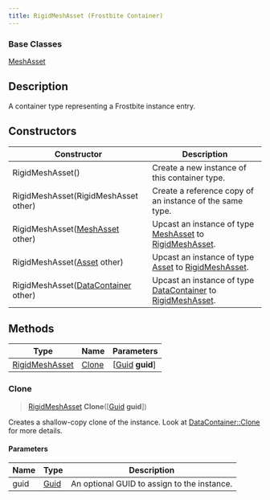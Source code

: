 ```yaml
---
title: RigidMeshAsset (Frostbite Container)
---
```

### Base Classes

[MeshAsset](MeshAsset)

## Description

A container type representing a Frostbite instance entry.

## Constructors

| Constructor                                                               | Description                                                                                                         |
| ------------------------------------------------------------------------- | ------------------------------------------------------------------------------------------------------------------- |
| RigidMeshAsset()                                                          | Create a new instance of this container type.                                                                       |
| RigidMeshAsset(RigidMeshAsset other)                                      | Create a reference copy of an instance of the same type.                                                            |
| RigidMeshAsset([MeshAsset](MeshAsset) other)                              | Upcast an instance of type [MeshAsset](MeshAsset) to [RigidMeshAsset](RigidMeshAsset).                              |
| RigidMeshAsset([Asset](Asset) other)                                      | Upcast an instance of type [Asset](Asset) to [RigidMeshAsset](RigidMeshAsset).                                      |
| RigidMeshAsset([DataContainer](/vext/ref/cls/shr/datacontainer) other) | Upcast an instance of type [DataContainer](/vext/ref/cls/shr/datacontainer) to [RigidMeshAsset](RigidMeshAsset). |

## Methods

| Type                             | Name            | Parameters                                     |
| -------------------------------- | --------------- | ---------------------------------------------- |
| [RigidMeshAsset](RigidMeshAsset) | [Clone](#clone) | \[[Guid](/vext/ref/cls/shr/guid) **guid**\] |

### Clone

> [RigidMeshAsset](RigidMeshAsset) **Clone**(\[[Guid](/vext/ref/cls/shr/guid) **guid**\])

Creates a shallow-copy clone of the instance. Look at [DataContainer::Clone](/vext/ref/cls/shr/datacontainer#clone) for more details.

#### Parameters

| Name | Type         | Description                                 |
| ---- | ------------ | ------------------------------------------- |
| guid | [Guid](Guid) | An optional GUID to assign to the instance. |
